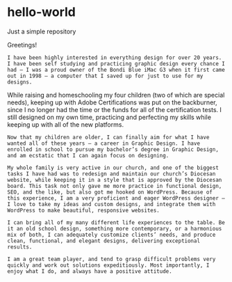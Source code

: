 # hello-world
Just a simple repository

Greetings!


	I have been highly interested in everything design for over 20 years. I have been self studying and practicing graphic design every chance I had – I was a proud owner of the Bondi Blue iMac G3 when it first came out in 1998 – a computer that I saved up for just to use for my designs.
While raising and homeschooling my four children (two of which are special needs), keeping up with Adobe Certifications was put on the backburner, since I no longer had the time or the funds for all of the certification tests. I still designed on my own time, practicing and perfecting my skills while keeping up with all of the new platforms.

	Now that my children are older, I can finally aim for what I have wanted all of these years – a career in Graphic Design. I have enrolled in school to pursue my bachelor’s degree in Graphic Design, and am ecstatic that I can again focus on designing. 

	My whole family is very active in our church, and one of the biggest tasks I have had was to redesign and maintain our church’s Diocesan website, while keeping it in a style that is approved by the Diocesan board. This task not only gave me more practice in functional design, SEO, and the like, but also got me hooked on WordPress. Because of this experience, I am a very proficient and eager WordPress designer – I love to take my ideas and custom designs, and integrate them with WordPress to make beautiful, responsive websites.

	I can bring all of my many different life experiences to the table. Be it an old school design, something more contemporary, or a harmonious mix of both, I can adequately customize clients’ needs, and produce clean, functional, and elegant designs, delivering exceptional results.

	I am a great team player, and tend to grasp difficult problems very quickly and work out solutions expeditiously. Most importantly, I enjoy what I do, and always have a positive attitude. 

